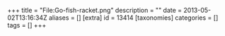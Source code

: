 +++
title = "File:Go-fish-racket.png"
description = ""
date = 2013-05-02T13:16:34Z
aliases = []
[extra]
id = 13414
[taxonomies]
categories = []
tags = []
+++


